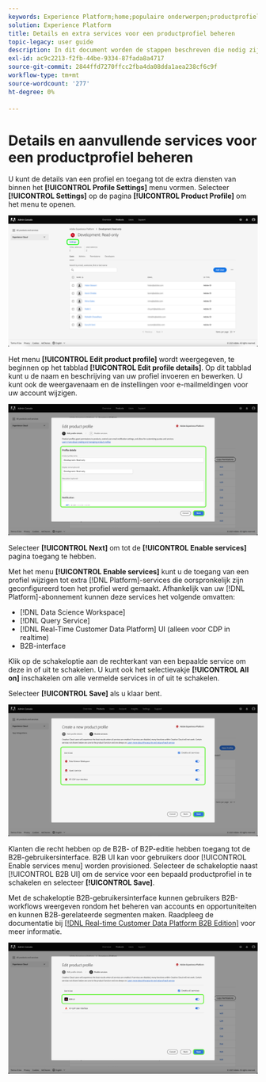 ```yaml
---
keywords: Experience Platform;home;populaire onderwerpen;productprofiel
solution: Experience Platform
title: Details en extra services voor een productprofiel beheren
topic-legacy: user guide
description: In dit document worden de stappen beschreven die nodig zijn om details en aanvullende services voor een productprofiel in de Adobe Admin Console te beheren. U kunt de details van een profiel en toegang tot extra diensten van binnen het menu van de Montages van het Profiel vormen.
exl-id: ac9c2213-f2fb-44be-9334-87fada8a4717
source-git-commit: 2844ffd7270ffcc2fba4da08dda1aea238cf6c9f
workflow-type: tm+mt
source-wordcount: '277'
ht-degree: 0%

---
```


# Details en aanvullende services voor een productprofiel beheren

U kunt de details van een profiel en toegang tot de extra diensten van binnen het **[!UICONTROL Profile Settings]** menu vormen. Selecteer **[!UICONTROL Settings]** op de pagina **[!UICONTROL Product Profile]** om het menu te openen.

![instellingen](../images/settings.png)

Het menu **[!UICONTROL Edit product profile]** wordt weergegeven, te beginnen op het tabblad **[!UICONTROL Edit profile details]**. Op dit tabblad kunt u de naam en beschrijving van uw profiel invoeren en bewerken. U kunt ook de weergavenaam en de instellingen voor e-mailmeldingen voor uw account wijzigen.

![bewerken-productprofiel](../images/edit-product-profile.png)

Selecteer **[!UICONTROL Next]** om tot de **[!UICONTROL Enable services]** pagina toegang te hebben.

Met het menu **[!UICONTROL Enable services]** kunt u de toegang van een profiel wijzigen tot extra [!DNL Platform]-services die oorspronkelijk zijn geconfigureerd toen het profiel werd gemaakt. Afhankelijk van uw [!DNL Platform]-abonnement kunnen deze services het volgende omvatten:

- [!DNL Data Science Workspace]
- [!DNL Query Service]
- [!DNL Real-Time Customer Data Platform] UI (alleen voor CDP in realtime)
- B2B-interface

Klik op de schakeloptie aan de rechterkant van een bepaalde service om deze in of uit te schakelen. U kunt ook het selectievakje **[!UICONTROL All on]** inschakelen om alle vermelde services in of uit te schakelen.

Selecteer **[!UICONTROL Save]** als u klaar bent.

![diensten](../images/enable-services.png)

Klanten die recht hebben op de B2B- of B2P-editie hebben toegang tot de B2B-gebruikersinterface. B2B UI kan voor gebruikers door [!UICONTROL Enable services menu] worden provisioned. Selecteer de schakeloptie naast [!UICONTROL B2B UI] om de service voor een bepaald productprofiel in te schakelen en selecteer **[!UICONTROL Save]**.

Met de schakeloptie B2B-gebruikersinterface kunnen gebruikers B2B-workflows weergeven rondom het beheren van accounts en opportuniteiten en kunnen B2B-gerelateerde segmenten maken. Raadpleeg de documentatie bij [[!DNL Real-time Customer Data Platform B2B Edition]](../../rtcdp/b2b-overview.md) voor meer informatie.

![enable-b2b](../images/enable-b2b.png)